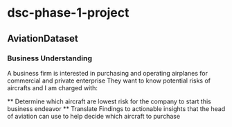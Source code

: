 # dsc-phase-1-project
## AviationDataset
### Business Understanding
A business firm is interested in purchasing and operating airplanes for commercial and private enterprise
They want to know potential risks of aircrafts and I am charged with:

** Determine which aircraft are lowest risk for the company to start this business endeavor
** Translate Findings to actionable insights that the head of aviation can use to help decide which aircraft to purchase
